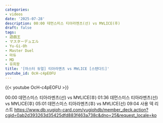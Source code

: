 ```yaml
---
categories:
- videos
date: '2025-07-28'
description: 00:00 데먼스미스 티아라멘츠(선) vs M∀LICE(후)
draft: false
tags:
- 遊戯王
- マスターデュエル
- Yu-Gi-Oh
- Master Duel
- 마듀
- MD
- 유희왕
title: '[마스터 듀얼] 티아라멘츠 vs M∀LICE [스탠다드]'
youtube_id: OcH-c4pEOFU
---
```


{{< youtube OcH-c4pEOFU >}}

00:00 데먼스미스 티아라멘츠(선) vs M∀LICE(후)
01:36 데먼스미스 티아라멘츠(선) vs M∀LICE(후)
05:01 데먼스미스 티아라멘츠(후) vs M∀LICE(선)
09:04 사용 덱 리스트
https://www.db.yugioh-card.com/yugiohdb/member_deck.action?cgid=0ab2d393263d35425dfd883f463a738c&dno=25&request_locale=ko